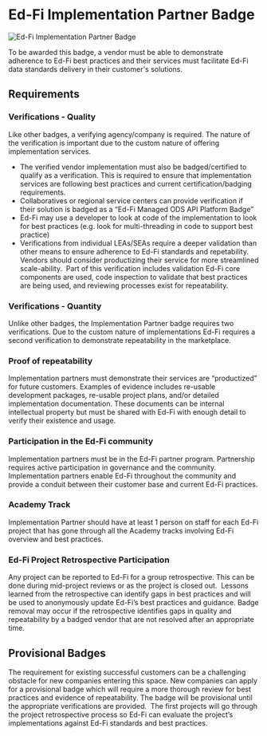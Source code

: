 # Ed-Fi Implementation Partner Badge

![Ed-Fi Implementation Partner Badge](https://edfidocs.blob.core.windows.net/$web/img/partners/badging/ed-fi-implementation-badge.webp)

To be awarded this badge, a vendor must be able to demonstrate adherence to
Ed-Fi best practices and their services must facilitate Ed-Fi data standards
delivery in their customer's solutions.

## Requirements

### Verifications - Quality

Like other badges, a verifying agency/company is required. The nature of the
verification is important due to the custom nature of offering
implementation services.

* The verified vendor implementation must also be badged/certified to
  qualify as a verification. This is required to ensure that implementation
  services are following best practices and current certification/badging
  requirements.
* Collaboratives or regional service centers can provide verification if their
  solution is badged as a “Ed-Fi Managed ODS API Platform Badge”
* Ed-Fi may use a developer to look at code of the implementation to look
  for best practices (e.g. look for multi-threading in code to support best
  practice)
* Verifications from individual LEAs/SEAs require a deeper validation than other
  means to ensure adherence to Ed-Fi standards and repetability.  Vendors should
  consider productizing their service for more streamlined scale-ability.  Part
  of this verification includes validation Ed-Fi core components are used, code
  inspection to validate that best practices are being used, and reviewing
  processes exist for repeatability.

### Verifications - Quantity

Unlike other badges, the Implementation Partner badge requires two
verifications. Due to the custom nature of implementations Ed-Fi requires a
second verification to demonstrate repeatability in the marketplace.

### Proof of repeatability

Implementation partners must demonstrate their services are “productized” for
future customers. Examples of evidence includes re-usable development packages,
re-usable project plans, and/or detailed implementation documentation. These
documents can be internal intellectual property but must be shared with Ed-Fi
with enough detail to verify their existence and usage.

### Participation in the Ed-Fi community

Implementation partners must be in the Ed-Fi partner program. Partnership
requires active participation in governance and the community. Implementation
partners enable Ed-Fi throughout the community and provide a conduit between
their customer base and current Ed-Fi practices.

### Academy Track

Implementation Partner should have at least 1 person on staff for each
Ed-Fi project that has gone through all the Academy tracks involving Ed-Fi
overview and best practices.

### Ed-Fi Project Retrospective Participation

Any project can be reported to Ed-Fi for a group retrospective. This can be done
during mid-project reviews or as the project is closed out.  Lessons learned
from the retrospective can identify gaps in best practices and will be used to
anonymously update Ed-Fi’s best practices and guidance. Badge removal may occur
if the retrospective identifies gaps in quality and repeatability by a badged
vendor that are not resolved after an appropriate time.

## Provisional Badges

The requirement for existing successful customers can be a challenging
obstacle for new companies entering this space. New companies can apply for a
provisional badge which will require a more thorough review for best practices
and evidence of repeatability. The badge will be provisional until the
appropriate verifications are provided.  The first projects will go through the
project retrospective process so Ed-Fi can evaluate the project’s
implementations against Ed-Fi standards and best practices.
